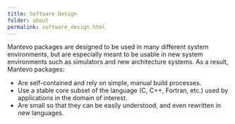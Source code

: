 ```yaml
---
title: Software Design
folder: about
permalink: software_design.html
---
```


Mantevo packages are designed to be used in many different system environments, 
but are especially meant to be usable in new system environments such as simulators and 
new architecture systems. As a result, Mantevo packages:

* Are self-contained and rely on simple, manual build processes.
* Use a stable core subset of the language (C, C++, Fortran, etc.) used by applications in the domain of interest.
* Are small so that they can be easily understood, and even rewritten in new languages.